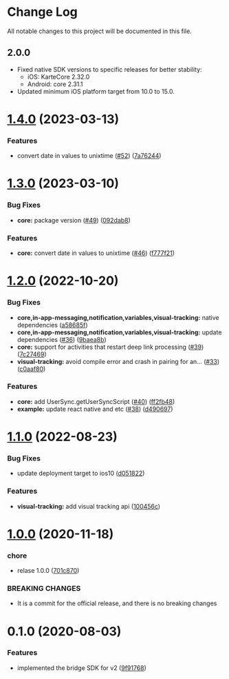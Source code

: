# Change Log

All notable changes to this project will be documented in this file.

## 2.0.0

- Fixed native SDK versions to specific releases for better stability:
  - iOS: KarteCore 2.32.0
  - Android: core 2.31.1
- Updated minimum iOS platform target from 10.0 to 15.0.


# [1.4.0](https://github.com/plaidev/karte-react-native/compare/@react-native-karte/core@1.3.0...@react-native-karte/core@1.4.0) (2023-03-13)


### Features

* convert date in values to unixtime ([#52](https://github.com/plaidev/karte-react-native/issues/52)) ([7a76244](https://github.com/plaidev/karte-react-native/commit/7a7624468251637792b3896539cf82f958c9c8fb))





# [1.3.0](https://github.com/plaidev/karte-react-native/compare/@react-native-karte/core@1.2.0...@react-native-karte/core@1.3.0) (2023-03-10)


### Bug Fixes

* **core:** package version ([#49](https://github.com/plaidev/karte-react-native/issues/49)) ([092dab8](https://github.com/plaidev/karte-react-native/commit/092dab8d62767d9ede28171a902bf3997396993f))


### Features

* **core:** convert date in values to unixtime ([#46](https://github.com/plaidev/karte-react-native/issues/46)) ([f777f21](https://github.com/plaidev/karte-react-native/commit/f777f21c04301fc4ca0f07a8bef2998a41fb71b9))





# [1.2.0](https://github.com/plaidev/karte-react-native/compare/@react-native-karte/core@1.1.0...@react-native-karte/core@1.2.0) (2022-10-20)


### Bug Fixes

* **core,in-app-messaging,notification,variables,visual-tracking:** native dependencies ([a58685f](https://github.com/plaidev/karte-react-native/commit/a58685f2f8c4da0f0209d8c1807fe549a9388826))
* **core,in-app-messaging,notification,variables,visual-tracking:** update dependencies ([#36](https://github.com/plaidev/karte-react-native/issues/36)) ([9baea8b](https://github.com/plaidev/karte-react-native/commit/9baea8bb5b658c77fd1b4eb8b554a833d2156f33))
* **core:** support for activities that restart deep link processing ([#39](https://github.com/plaidev/karte-react-native/issues/39)) ([7c27469](https://github.com/plaidev/karte-react-native/commit/7c27469f66accc2730a623abbc20ac66987ead58))
* **visual-tracking:** avoid compile error and crash in pairing for an… ([#33](https://github.com/plaidev/karte-react-native/issues/33)) ([c0aaf80](https://github.com/plaidev/karte-react-native/commit/c0aaf8044540ebf4af28d741fe2e278249264bd5))


### Features

* **core:** add UserSync.getUserSyncScript ([#40](https://github.com/plaidev/karte-react-native/issues/40)) ([ff2fb48](https://github.com/plaidev/karte-react-native/commit/ff2fb48434825252dbc29c8652d05f0c947c467e))
* **example:** update react native and etc ([#38](https://github.com/plaidev/karte-react-native/issues/38)) ([d490697](https://github.com/plaidev/karte-react-native/commit/d490697bb1829d6be2df0c1f6a670829e5556e5a))





# [1.1.0](https://github.com/plaidev/karte-react-native/compare/@react-native-karte/core@1.0.0...@react-native-karte/core@1.1.0) (2022-08-23)


### Bug Fixes

* update deployment target to ios10 ([d051822](https://github.com/plaidev/karte-react-native/commit/d051822d24b5441f894b83abc6d22dcfcf689946))


### Features

* **visual-tracking:** add visual tracking api ([100456c](https://github.com/plaidev/karte-react-native/commit/100456c3d60cdd34b3a1079b20185eafa3b3a416))





# [1.0.0](https://github.com/plaidev/karte-react-native/compare/@react-native-karte/core@0.1.0...@react-native-karte/core@1.0.0) (2020-11-18)


### chore

* relase 1.0.0 ([701c870](https://github.com/plaidev/karte-react-native/commit/701c870fbda772ec180339643ac5c81d85ac9d65))


### BREAKING CHANGES

* It is a commit for the official release, and there is no breaking changes





# 0.1.0 (2020-08-03)


### Features

* implemented the bridge SDK for v2 ([9f91768](https://github.com/plaidev/karte-react-native/commit/9f9176880b4410b6dd9bb3bdfde2e16485ddba5b))
